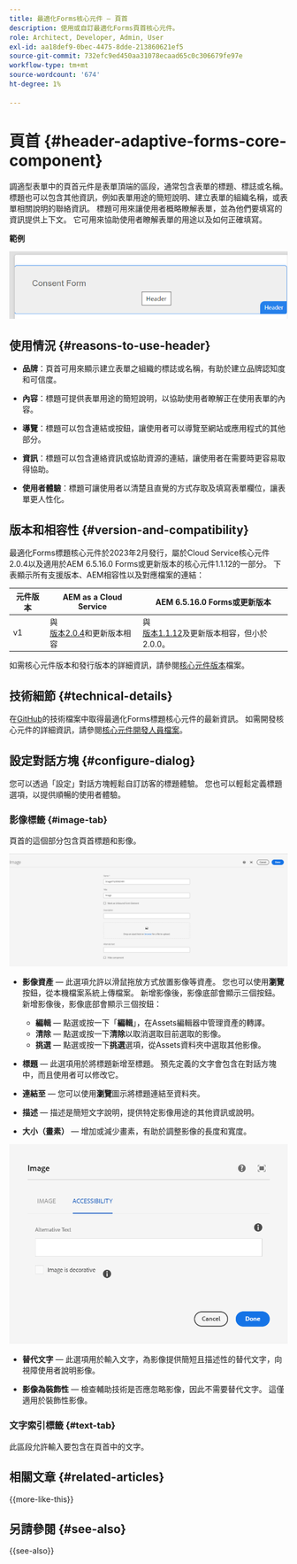 ```yaml
---
title: 最適化Forms核心元件 — 頁首
description: 使用或自訂最適化Forms頁首核心元件。
role: Architect, Developer, Admin, User
exl-id: aa18def9-0bec-4475-8dde-213860621ef5
source-git-commit: 732efc9ed450aa31078ecaad65c0c306679fe97e
workflow-type: tm+mt
source-wordcount: '674'
ht-degree: 1%

---
```


# 頁首 {#header-adaptive-forms-core-component}

調適型表單中的頁首元件是表單頂端的區段，通常包含表單的標題、標誌或名稱。 標題也可以包含其他資訊，例如表單用途的簡短說明、建立表單的組織名稱，或表單相關說明的聯絡資訊。 標題可用來讓使用者概略瞭解表單，並為他們要填寫的資訊提供上下文。 它可用來協助使用者瞭解表單的用途以及如何正確填寫。

**範例**

![範例](/help/adaptive-forms/assets/header.png)

## 使用情況 {#reasons-to-use-header}

- **品牌**：頁首可用來顯示建立表單之組織的標誌或名稱，有助於建立品牌認知度和可信度。

- **內容**：標題可提供表單用途的簡短說明，以協助使用者瞭解正在使用表單的內容。

- **導覽**：標題可以包含連結或按鈕，讓使用者可以導覽至網站或應用程式的其他部分。

- **資訊**：標題可以包含連絡資訊或協助資源的連結，讓使用者在需要時更容易取得協助。

- **使用者體驗**：標題可讓使用者以清楚且直覺的方式存取及填寫表單欄位，讓表單更人性化。

## 版本和相容性 {#version-and-compatibility}

最適化Forms標題核心元件於2023年2月發行，屬於Cloud Service核心元件2.0.4以及適用於AEM 6.5.16.0 Forms或更新版本的核心元件1.1.12的一部分。 下表顯示所有支援版本、AEM相容性以及對應檔案的連結：

| 元件版本 | AEM as a Cloud Service  | AEM 6.5.16.0 Forms或更新版本 |
|---|---|---|
| v1 | 與<br>[版本2.0.4](/help/adaptive-forms/version.md)和更新版本相容 | 與<br>[版本1.1.12](/help/adaptive-forms/version.md)及更新版本相容，但小於2.0.0。 |

如需核心元件版本和發行版本的詳細資訊，請參閱[核心元件版本](/help/adaptive-forms/version.md)檔案。


<!-- ## Sample Component Output {#sample-component-output}

To experience the Accordion Component as well as see examples of its configuration options as well as HTML and JSON output, visit the [Component Library](https://adobe.com/go/aem_cmp_library_accordion_tw). -->

## 技術細節 {#technical-details}

在[GitHub](https://github.com/adobe/aem-core-forms-components/tree/master/ui.af.apps/src/main/content/jcr_root/apps/core/fd/components/form/pageheader/v1/pageheader)的技術檔案中取得最適化Forms標題核心元件的最新資訊。 如需開發核心元件的詳細資訊，請參閱[核心元件開發人員檔案](/help/developing/overview.md)。

## 設定對話方塊 {#configure-dialog}

您可以透過「設定」對話方塊輕鬆自訂訪客的標題體驗。 您也可以輕鬆定義標題選項，以提供順暢的使用者體驗。

### 影像標籤 {#image-tab}

頁首的這個部分包含頁首標題和影像。

![影像標籤](/help/adaptive-forms/assets/header_image.png)

- **影像資產** — 此選項允許以滑鼠拖放方式放置影像等資產。 您也可以使用&#x200B;**瀏覽**&#x200B;按鈕，從本機檔案系統上傳檔案。 新增影像後，影像底部會顯示三個按鈕。 新增影像後，影像底部會顯示三個按鈕：
   - **編輯** — 點選或按一下「**編輯**」，在Assets編輯器中管理資產的轉譯。
   - **清除** — 點選或按一下&#x200B;**清除**&#x200B;以取消選取目前選取的影像。
   - **挑選** — 點選或按一下&#x200B;**挑選**&#x200B;選項，從Assets資料夾中選取其他影像。

- **標題** — 此選項用於將標題新增至標題。 預先定義的文字會包含在對話方塊中，而且使用者可以修改它。
- **連結至** — 您可以使用&#x200B;**瀏覽**&#x200B;圖示將標題連結至資料夾。
- **描述** — 描述是簡短文字說明，提供特定影像用途的其他資訊或說明。
- **大小（畫素）** — 增加或減少畫素，有助於調整影像的長度和寬度。

![accessibilitytab](/help/adaptive-forms/assets/header_accessibility.png)

- **替代文字** — 此選項用於輸入文字，為影像提供簡短且描述性的替代文字，向視障使用者說明影像。

- **影像為裝飾性** — 檢查輔助技術是否應忽略影像，因此不需要替代文字。 這僅適用於裝飾性影像。

### 文字索引標籤 {#text-tab}

此區段允許輸入要包含在頁首中的文字。

<!--

## Related article {#related-article}

* [Create a standalone Adaptive Form](https://experienceleague.adobe.com/docs/experience-manager-cloud-service/content/forms/adaptive-forms-authoring/authoring-adaptive-forms-core-components/create-an-adaptive-form-on-forms-cs/creating-adaptive-form-core-components.html?lang=zh-Hant)

-->

## 相關文章 {#related-articles}

{{more-like-this}}

## 另請參閱 {#see-also}

{{see-also}}
